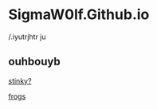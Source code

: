 # SigmaW0lf.Github.io

/.iyutrjhtr ju

## ouhbouyb


[stinky?](https://sigmaw0lf.github.io/stinky.html)

[frogs](https://SigmaW0lf.github.io/frogs.html)
